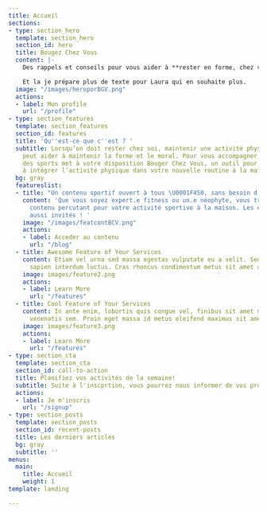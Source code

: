 ```yaml
---
title: Accueil
sections:
- type: section_hero
  template: section_hero
  section_id: hero
  title: Bougez Chez Vous
  content: |-
    Des rappels et conseils pour vous aider à **rester en forme, chez vous**.

    Et la je prépare plus de texte pour Laura qui en souhaite plus.
  image: "/images/heroporBGV.png"
  actions:
  - label: Mon profile
    url: "/profile"
- type: section_features
  template: section_features
  section_id: features
  title: 'Qu''est-ce que c''est ? '
  subtitle: Lorsqu’on doit rester chez soi, maintenir une activité physique régulière
    peut aider à maintenir la forme et le moral. Pour vous accompagner, le ministère
    des sports met à votre disposition Bouger Chez Vous, un outil pour vous aider
    à intégrer l’activité physique dans votre nouvelle routine à la maison.
  bg: gray
  featureslist:
  - title: "Un contenu sportif ouvert à tous \U0001F450, sans besoin d'inscription."
    content: 'Que vous soyez expert.e fitness ou un.e néophyte, vous trouverez du
      contenu percutant pour votre activité sportive à la maison. Les enfants sont
      aussi invités ! '
    image: "/images/featcontBCV.png"
    actions:
    - label: Acceder au contenu
      url: "/blog"
  - title: Awesome Feature of Your Services
    content: Etiam vel urna sed massa egestas vulputate eu a velit. Sed ut nisl nec
      sapien interdum luctus. Cras rhoncus condimentum metus sit amet auctor.
    image: images/feature2.png
    actions:
    - label: Learn More
      url: "/features"
  - title: Cool Feature of Your Services
    content: In ante enim, lobortis quis congue vel, finibus sit amet mi. Aenean quis
      venenatis sem. Proin eget massa id metus eleifend maximus sit amet nec urna.
    image: images/feature3.png
    actions:
    - label: Learn More
      url: "/features"
- type: section_cta
  template: section_cta
  section_id: call-to-action
  title: Planifiez vos activités de la semaine!
  subtitle: Suite à l'inscprtion, vous pourrez nous informer de vos préferences
  actions:
  - label: Je m'inscris
    url: "/signup"
- type: section_posts
  template: section_posts
  section_id: recent-posts
  title: Les derniers articles
  bg: gray
  subtitle: ''
menus:
  main:
    title: Accueil
    weight: 1
template: landing

---
```

